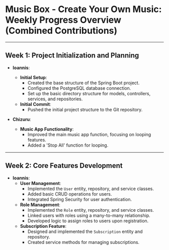 # Music Box - Create Your Own Music: Weekly Progress Overview (Combined Contributions)

---

## Week 1: Project Initialization and Planning

- **Ioannis**:
  - **Initial Setup**:
    - Created the base structure of the Spring Boot project.
    - Configured the PostgreSQL database connection.
    - Set up the basic directory structure for models, controllers, services, and repositories.
  - **Initial Commit**:
    - Pushed the initial project structure to the Git repository.

- **Chizuru**:
  - **Music App Functionality**:
    - Improved the main music app function, focusing on looping features.
    - Added a 'Stop All' function for looping.

---

## Week 2: Core Features Development

- **Ioannis**:
  - **User Management**:
    - Implemented the `User` entity, repository, and service classes.
    - Added basic CRUD operations for users.
    - Integrated Spring Security for user authentication.
  - **Role Management**:
    - Implemented the `Role` entity, repository, and service classes.
    - Linked users with roles using a many-to-many relationship.
    - Developed logic to assign roles to users upon registration.
  - **Subscription Feature**:
    - Designed and implemented the `Subscription` entity and repository.
    - Created service methods for managing subscriptions.

